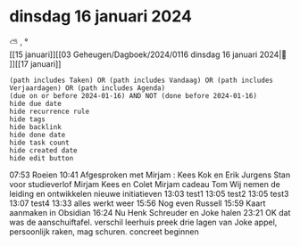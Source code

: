 # dinsdag 16 januari 2024

⛅ , °<br>[[15 januari]][[03 Geheugen/Dagboek/2024/0116 dinsdag 16 januari 2024|📓 ]][[17 januari]]
```tasks
(path includes Taken) OR (path includes Vandaag) OR (path includes Verjaardagen) OR (path includes Agenda)
(due on or before 2024-01-16) AND NOT (done before 2024-01-16)
hide due date
hide recurrence rule
hide tags
hide backlink
hide done date
hide task count
hide created date
hide edit button
```

07:53 Roeien 
10:41 Afgesproken met Mirjam :
Kees Kok en Erik Jurgens
Stan voor studieverlof Mirjam
Kees en Colet
Mirjam cadeau Tom
Wij nemen de leiding en ontwikkelen nieuwe initiatieven
13:03 test1
13:05 test2
13:05 test3
13:07 test4
13:33 alles werkt weer
15:56 Nog even Russell
15:59 Kaart aanmaken in Obsidian
16:24 Nu Henk Schreuder en Joke halen
23:21 OK dat was de aanschuiftafel.
verschil leerhuis preek
drie lagen van Joke
appel, persoonlijk raken, mag schuren. 
concreet beginnen